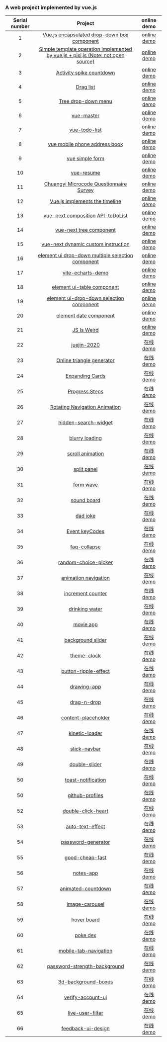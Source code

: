 ### A web project implemented by vue.js

| Serial number |                                            Project                                            |                                online demo                                 |
| :--: | :-------------------------------------------------------------------------------------------: | :----------------------------------------------------------------------: |
|  1   | [Vue.js encapsulated drop-down box component](https://github.com/eveningwater/my-web-projects/tree/master/vue/1/) | [online demo](https://www.eveningwater.com/my-web-projects/vue/1/) |
|  2   | [Simple template operation implemented by vue.js + pixi.js (Note: not open source)](https://www.eveningwater.com/my-web-projects/vue/2/) | [online demo](https://www.eveningwater.com/project/ledfinweb-demo/) |
|  3   | [Activity spike countdown](https://github.com/eveningwater/my-web-projects/tree/master/vue/3/) | [online demo](https://www.eveningwater.com/my-web-projects/vue/3/) |
|  4   | [Drag list](https://github.com/eveningwater/my-web-projects/tree/master/vue/4/) | [online demo](https://www.eveningwater.com/my-web-projects/vue/4/) |
|  5   | [Tree drop-down menu](https://github.com/eveningwater/my-web-projects/tree/master/vue/5/) | [online demo](https://www.eveningwater.com/my-web-projects/vue/5/) |
|  6   | [vue-master](https://github.com/eveningwater/my-web-projects/tree/master/vue/6/) | [online demo](https://www.eveningwater.com/my-web-projects/vue/6/) |
|  7   | [vue-todo-list](https://github.com/eveningwater/my-web-projects/tree/master/vue/7/) | [online demo](https://www.eveningwater.com/my-web-projects/vue/7/) |
|  8   | [vue mobile phone address book](https://github.com/eveningwater/my-web-projects/tree/master/vue/8/) | [online demo](https://www.eveningwater.com/my-web-projects/vue/8/) |
|  9   | [vue simple form](https://github.com/eveningwater/my-web-projects/tree/master/vue/9/) | [online demo](https://www.eveningwater.com/my-web-projects/vue/9/) |
|  10   | [vue-resume](https://github.com/eveningwater/my-web-projects/tree/master/vue/10/) | [online demo](https://www.eveningwater.com/my-web-projects/vue/10/) |
|  11   | [Chuangyi Microcode Questionnaire Survey](https://github.com/eveningwater/my-web-projects/tree/master/vue/11/) | [online demo](https://www.eveningwater.com/my-web-projects/vue/11/) |
|  12   | [Vue.js implements the timeline](https://github.com/eveningwater/my-web-projects/tree/master/vue/12/) | [online demo](https://www.eveningwater.com/my-web-projects/vue/12/) |
|  13   | [vue-next composition API-toDoList](https://github.com/eveningwater/my-web-projects/tree/master/vue/13/) | [online demo](https://www.eveningwater.com/my-web-projects/vue/13/) |
|  14   | [vue-next tree component](https://github.com/eveningwater/my-web-projects/tree/master/vue/14/) | [online demo](https://www.eveningwater.com/my-web-projects/vue/14/) |
|  15   | [vue-next dynamic custom instruction](https://github.com/eveningwater/my-web-projects/tree/master/vue/15/) | [online demo](https://www.eveningwater.com/my-web-projects/vue/15/) |
|  16   | [element ui drop-down multiple selection component](https://github.com/eveningwater/my-web-projects/tree/master/vue/16/) | [online demo](https://www.eveningwater.com/my-web-projects/vue/16/) |
|  17   | [vite-echarts-demo](https://github.com/eveningwater/my-web-projects/tree/master/vue/17/) | [online demo](https://www.eveningwater.com/my-web-projects/vue/17/) |
|  18   | [element ui-table component](https://github.com/eveningwater/my-web-projects/tree/master/vue/18/) | [online demo](https://www.eveningwater.com/my-web-projects/vue/18/) |
|  19   | [element ui-drop-down selection component](https://github.com/eveningwater/my-web-projects/tree/master/vue/19/) | [online demo](https://www.eveningwater.com/my-web-projects/vue/19/) |
|  20   | [element date component](https://github.com/eveningwater/my-web-projects/tree/master/vue/20/) | [online demo](https://www.eveningwater.com/my-web-projects/vue/20/) |
|  21   | [JS Is Weird](https://github.com/eveningwater/my-web-projects/tree/master/vue/21/) | [online demo](https://www.eveningwater.com/my-web-projects/vue/21/) |
|  22   | [juejin-2020](https://github.com/eveningwater/my-web-projects/tree/master/vue/22/) | [在线 demo](https://www.eveningwater.com/my-web-projects/vue/22/) |
|  23   | [Online triangle generator](https://github.com/eveningwater/my-web-projects/tree/master/vue/23/) | [在线 demo](https://www.eveningwater.com/my-web-projects/vue/23/) |
|  24   | [Expanding Cards](https://github.com/eveningwater/my-web-projects/tree/master/vue/24/) | [在线 demo](https://www.eveningwater.com/my-web-projects/vue/24/) |
|  25   | [Progress Steps](https://github.com/eveningwater/my-web-projects/tree/master/vue/25/) | [在线 demo](https://www.eveningwater.com/my-web-projects/vue/25/) |
|  26   | [Rotating Navigation Animation](https://github.com/eveningwater/my-web-projects/tree/master/vue/26/) | [在线 demo](https://www.eveningwater.com/my-web-projects/vue/26/) |
|  27   | [hidden-search-widget](https://github.com/eveningwater/my-web-projects/tree/master/vue/27/) | [在线 demo](https://www.eveningwater.com/my-web-projects/vue/27/) |
|  28   | [blurry loading](https://github.com/eveningwater/my-web-projects/tree/master/vue/28/) | [在线 demo](https://www.eveningwater.com/my-web-projects/vue/28/) |
|  29   | [scroll animation](https://github.com/eveningwater/my-web-projects/tree/master/vue/29/) | [在线 demo](https://www.eveningwater.com/my-web-projects/vue/29/) |
|  30   | [split panel](https://github.com/eveningwater/my-web-projects/tree/master/vue/30/) | [在线 demo](https://www.eveningwater.com/my-web-projects/vue/30/) |
|  31   | [form wave](https://github.com/eveningwater/my-web-projects/tree/master/vue/31/) | [在线 demo](https://www.eveningwater.com/my-web-projects/vue/31/) |
|  32   | [sound board](https://github.com/eveningwater/my-web-projects/tree/master/vue/32/) | [在线 demo](https://www.eveningwater.com/my-web-projects/vue/32/) |
|  33   | [dad joke](https://github.com/eveningwater/my-web-projects/tree/master/vue/33/) | [在线 demo](https://www.eveningwater.com/my-web-projects/vue/33/) |
|  34   | [Event keyCodes](https://github.com/eveningwater/my-web-projects/tree/master/vue/34/) | [在线 demo](https://www.eveningwater.com/my-web-projects/vue/34/) |
|  35   | [faq-collapse](https://github.com/eveningwater/my-web-projects/tree/master/vue/35/) | [在线 demo](https://www.eveningwater.com/my-web-projects/vue/35/) |
|  36   | [random-choice-picker](https://github.com/eveningwater/my-web-projects/tree/master/vue/36/) | [在线 demo](https://www.eveningwater.com/my-web-projects/vue/36/) |
|  37   | [animation navigation](https://github.com/eveningwater/my-web-projects/tree/master/vue/37/) | [在线 demo](https://www.eveningwater.com/my-web-projects/vue/37/) |
|  38   | [increment counter](https://github.com/eveningwater/my-web-projects/tree/master/vue/38/) | [在线 demo](https://www.eveningwater.com/my-web-projects/vue/38/) |
|  39   | [drinking water](https://github.com/eveningwater/my-web-projects/tree/master/vue/39/) | [在线 demo](https://www.eveningwater.com/my-web-projects/vue/39/) |
|  40   | [movie app](https://github.com/eveningwater/my-web-projects/tree/master/vue/40/) | [在线 demo](https://www.eveningwater.com/my-web-projects/vue/40/) |
|  41   | [background slider](https://github.com/eveningwater/my-web-projects/tree/master/vue/41/) | [在线 demo](https://www.eveningwater.com/my-web-projects/vue/41/) |
|  42   | [theme-clock](https://github.com/eveningwater/my-web-projects/tree/master/vue/42/) | [在线 demo](https://www.eveningwater.com/my-web-projects/vue/42/) |
|  43   | [button-ripple-effect](https://github.com/eveningwater/my-web-projects/tree/master/vue/43/) | [在线 demo](https://www.eveningwater.com/my-web-projects/vue/43/) |
|  44   | [drawing-app](https://github.com/eveningwater/my-web-projects/tree/master/vue/44/) | [在线 demo](https://www.eveningwater.com/my-web-projects/vue/44/) |
|  45   | [drag-n-drop](https://github.com/eveningwater/my-web-projects/tree/master/vue/45/) | [在线 demo](https://www.eveningwater.com/my-web-projects/vue/45/) |
|  46   | [content-placeholder](https://github.com/eveningwater/my-web-projects/tree/master/vue/46/) | [在线 demo](https://www.eveningwater.com/my-web-projects/vue/46/) |
|  47   | [kinetic-loader](https://github.com/eveningwater/my-web-projects/tree/master/vue/47/) | [在线 demo](https://www.eveningwater.com/my-web-projects/vue/47/) |
|  48   | [stick-navbar](https://github.com/eveningwater/my-web-projects/tree/master/vue/48/) | [在线 demo](https://www.eveningwater.com/my-web-projects/vue/48/) |
|  49   | [double-slider](https://github.com/eveningwater/my-web-projects/tree/master/vue/49/) | [在线 demo](https://www.eveningwater.com/my-web-projects/vue/49/) |
|  50   | [toast-notification](https://github.com/eveningwater/my-web-projects/tree/master/vue/50/) | [在线 demo](https://www.eveningwater.com/my-web-projects/vue/50/) |
|  50   | [github-profiles](https://github.com/eveningwater/my-web-projects/tree/master/vue/51/) | [在线 demo](https://www.eveningwater.com/my-web-projects/vue/51/) |
|  52   | [double-click-heart](https://github.com/eveningwater/my-web-projects/tree/master/vue/52/) | [在线 demo](https://www.eveningwater.com/my-web-projects/vue/52/) |
|  53   | [auto-text-effect](https://github.com/eveningwater/my-web-projects/tree/master/vue/53/) | [在线 demo](https://www.eveningwater.com/my-web-projects/vue/53/) |
|  54   | [password-generator](https://github.com/eveningwater/my-web-projects/tree/master/vue/54/) | [在线 demo](https://www.eveningwater.com/my-web-projects/vue/54/) |
|  55   | [good-cheap-fast](https://github.com/eveningwater/my-web-projects/tree/master/vue/55/) | [在线 demo](https://www.eveningwater.com/my-web-projects/vue/55/) |
|  56   | [notes-app](https://github.com/eveningwater/my-web-projects/tree/master/vue/56/) | [在线 demo](https://www.eveningwater.com/my-web-projects/vue/56/) |
|  57   | [animated-countdown](https://github.com/eveningwater/my-web-projects/tree/master/vue/57/) | [在线 demo](https://www.eveningwater.com/my-web-projects/vue/57/) |
|  58   | [image-carousel](https://github.com/eveningwater/my-web-projects/tree/master/vue/58/) | [在线 demo](https://www.eveningwater.com/my-web-projects/vue/58/) |
|  59   | [hover board](https://github.com/eveningwater/my-web-projects/tree/master/vue/59/) | [在线 demo](https://www.eveningwater.com/my-web-projects/vue/59/) |
|  60   | [poke dex](https://github.com/eveningwater/my-web-projects/tree/master/vue/60/) | [在线 demo](https://www.eveningwater.com/my-web-projects/vue/60/) |
|  61   | [mobile-tab-navigation](https://github.com/eveningwater/my-web-projects/tree/master/vue/61/) | [在线 demo](https://www.eveningwater.com/my-web-projects/vue/61/) |
|  62   | [password-strength-background](https://github.com/eveningwater/my-web-projects/tree/master/vue/62/) | [在线 demo](https://www.eveningwater.com/my-web-projects/vue/62/) |
|  63   | [3d-background-boxes](https://github.com/eveningwater/my-web-projects/tree/master/vue/63/) | [在线 demo](https://www.eveningwater.com/my-web-projects/vue/63/) |
|  64   | [verify-account-ui](https://github.com/eveningwater/my-web-projects/tree/master/vue/64/) | [在线 demo](https://www.eveningwater.com/my-web-projects/vue/64/) |
|  65   | [live-user-filter](https://github.com/eveningwater/my-web-projects/tree/master/vue/65/) | [在线 demo](https://www.eveningwater.com/my-web-projects/vue/65/) |
|  66   | [feedback-ui-design](https://github.com/eveningwater/my-web-projects/tree/master/vue/66/) | [在线 demo](https://www.eveningwater.com/my-web-projects/vue/66/) |

